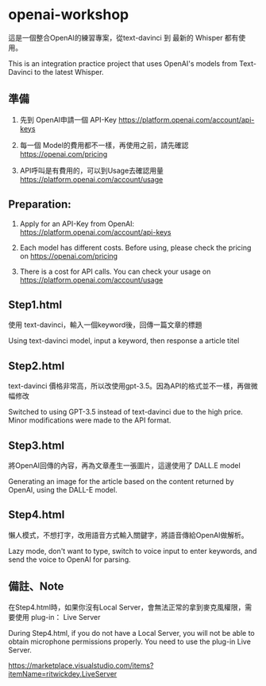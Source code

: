 # openai-workshop
這是一個整合OpenAI的練習專案，從text-davinci 到 最新的 Whisper 都有使用。

This is an integration practice project that uses OpenAI's models from Text-Davinci to the latest Whisper.

## 準備
1. 先到 OpenAI申請一個 API-Key https://platform.openai.com/account/api-keys

2. 每一個 Model的費用都不一樣，再使用之前，請先確認 https://openai.com/pricing

3. API呼叫是有費用的，可以到Usage去確認用量 https://platform.openai.com/account/usage

## Preparation:

1. Apply for an API-Key from OpenAI: https://platform.openai.com/account/api-keys

2. Each model has different costs. Before using, please check the pricing on https://openai.com/pricing

3. There is a cost for API calls. You can check your usage on https://platform.openai.com/account/usage

## Step1.html
使用 text-davinci，輸入一個keyword後，回傳一篇文章的標題

Using text-davinci model, input a keyword, then response a article titel

## Step2.html
text-davinci 價格非常高，所以改使用gpt-3.5。因為API的格式並不一樣，再做微幅修改

Switched to using GPT-3.5 instead of text-davinci due to the high price. Minor modifications were made to the API format.

## Step3.html
將OpenAI回傳的內容，再為文章產生一張圖片，這邊使用了 DALL.E model

Generating an image for the article based on the content returned by OpenAI, using the DALL-E model.

## Step4.html
懶人模式，不想打字，改用語音方式輸入關鍵字，將語音傳給OpenAI做解析。

Lazy mode, don't want to type, switch to voice input to enter keywords, and send the voice to OpenAI for parsing.

## 備註、Note
在Step4.html時，如果你沒有Local Server，會無法正常的拿到麥克風權限，需要使用 plug-in： Live Server

During Step4.html, if you do not have a Local Server, you will not be able to obtain microphone permissions properly. You need to use the plug-in Live Server.

https://marketplace.visualstudio.com/items?itemName=ritwickdey.LiveServer
